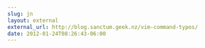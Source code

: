 ```yaml
---
slug: jn
layout: external
external_url: http://blog.sanctum.geek.nz/vim-command-typos/
date: 2012-01-24T08:26:43-06:00
---
```

